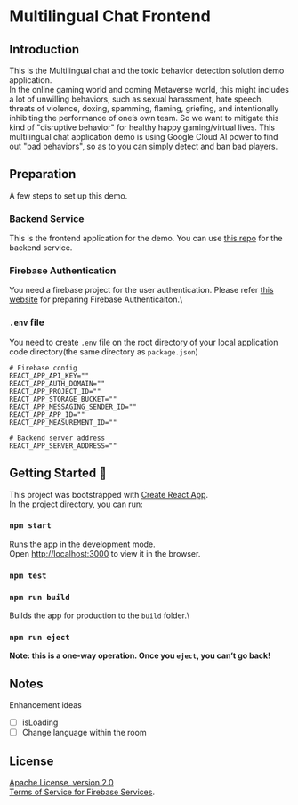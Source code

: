 # Multilingual Chat Frontend
## Introduction
This is the Multilingual chat and the toxic behavior detection solution demo application.\
In the online gaming world and coming Metaverse world, this might includes a lot of unwilling behaviors, such as sexual harassment, hate speech, threats of violence, doxing, spamming, flaming, griefing, and intentionally inhibiting the performance of one’s own team. So we want to mitigate this kind of "disruptive behavior" for healthy happy gaming/virtual lives.
This multilingual chat application demo is using Google Cloud AI power to find out "bad behaviors", so as to you can simply detect and ban bad players.

## Preparation
A few steps to set up this demo.
### Backend Service
This is the frontend application for the demo. You can use [this repo](https://github.com/Wonha/multilingual-chat.git) for the backend service.

### Firebase Authentication
You need a firebase project for the user authentication.
Please refer [this website](https://firebase.google.com/docs/auth) for preparing Firebase Authenticaiton.\

### `.env` file
You need to create `.env` file on the root directory of your local application code directory(the same directory as `package.json`)
```
# Firebase config
REACT_APP_API_KEY=""
REACT_APP_AUTH_DOMAIN=""
REACT_APP_PROJECT_ID=""
REACT_APP_STORAGE_BUCKET=""
REACT_APP_MESSAGING_SENDER_ID=""
REACT_APP_APP_ID=""
REACT_APP_MEASUREMENT_ID=""

# Backend server address
REACT_APP_SERVER_ADDRESS=""
```

## Getting Started 🚀
This project was bootstrapped with [Create React App](https://github.com/facebook/create-react-app).\
In the project directory, you can run:

### `npm start`

Runs the app in the development mode.\
Open [http://localhost:3000](http://localhost:3000) to view it in the browser.

### `npm test`

### `npm run build`

Builds the app for production to the `build` folder.\

### `npm run eject`

**Note: this is a one-way operation. Once you `eject`, you can’t go back!**

## Notes
Enhancement ideas
- [ ] isLoading
- [ ] Change language within the room

## License
[Apache License, version 2.0](http://www.apache.org/licenses/LICENSE-2.0)  
[Terms of Service for Firebase Services](https://firebase.google.com/terms/).
